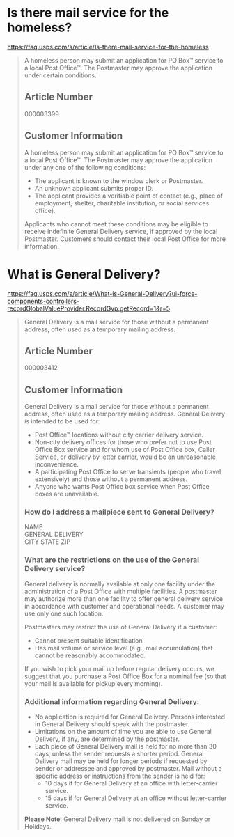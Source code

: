 # Is there mail service for the homeless?

<https://faq.usps.com/s/article/Is-there-mail-service-for-the-homeless>

> A homeless person may submit an application for PO Box™ service to a local Post Office™. The Postmaster may approve the application under certain conditions.
>
> ## Article Number
>
> 000003399
>
> ## Customer Information
>
> A homeless person may submit an application for PO Box™ service to a local Post Office™. The Postmaster may approve the application under any one of the following conditions:
> - The applicant is known to the window clerk or Postmaster.
> - An unknown applicant submits proper ID.
> - The applicant provides a verifiable point of contact (e.g., place of employment, shelter, charitable institution, or social services office).
>
> Applicants who cannot meet these conditions may be eligible to receive indefinite General Delivery service, if approved by the local Postmaster. Customers should contact their local Post Office for more information. 

# What is General Delivery?

<https://faq.usps.com/s/article/What-is-General-Delivery?ui-force-components-controllers-recordGlobalValueProvider.RecordGvp.getRecord=1&r=5>

> General Delivery is a mail service for those without a permanent address, often used as a temporary mailing address.
> 
> ## Article Number
>
> 000003412
>
> ## Customer Information
> 
> General Delivery is a mail service for those without a permanent address, often used as a temporary mailing address. General Delivery is intended to be used for:
> 
> - Post Office™ locations without city carrier delivery service.
> - Non-city delivery offices for those who prefer not to use Post Office Box service and for whom use of Post Office box, Caller Service, or delivery by letter carrier, would be an unreasonable inconvenience.
> - A participating Post Office to serve transients (people who travel extensively) and those without a permanent address.
> - Anyone who wants Post Office box service when Post Office boxes are unavailable.
>
> ### How do I address a mailpiece sent to General Delivery?
> 
> NAME  
> GENERAL DELIVERY  
> CITY STATE ZIP
> 
> ### What are the restrictions on the use of the General Delivery service?
> 
> General delivery is normally available at only one facility under the administration of a Post Office with multiple facilities. A postmaster may authorize more than one facility to offer general delivery service in accordance with customer and operational needs.  A customer may use only one such location.
> 
> Postmasters may restrict the use of General Delivery if a customer:
> 
> - Cannot present suitable identification
> - Has mail volume or service level (e.g., mail accumulation) that cannot be reasonably accommodated.
>
> If you wish to pick your mail up before regular delivery occurs, we suggest that you purchase a Post Office Box for a nominal fee (so that your mail is available for pickup every morning).
> 
> ### Additional information regarding General Delivery:
> 
> - No application is required for General Delivery. Persons interested in General Delivery should speak with the postmaster.
> - Limitations on the amount of time you are able to use General Delivery, if any, are determined by the postmaster.
> - Each piece of General Delivery mail is held for no more than 30 days, unless the sender requests a shorter period. General Delivery mail may be held for longer periods if requested by sender or addressee and approved by postmaster. Mail without a specific address or instructions from the sender is held for:
>   - 10 days if for General Delivery at an office with letter-carrier service.
>   - 15 days if for General Delivery at an office without letter-carrier service.
>
> **Please Note**: General Delivery mail is not delivered on Sunday or Holidays.
